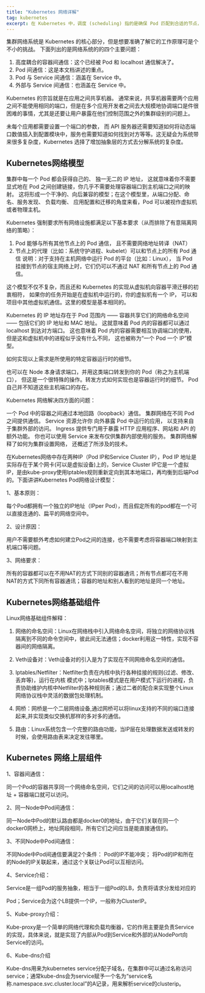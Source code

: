 ```yaml
---
title: "Kubernetes 网络详解"
tag: kubernetes
excerpt: 在 Kubernetes 中，调度 (scheduling) 指的是确保 Pod 匹配到合适的节点， 以便 kubelet 能够运行它们。 调度的工作由调度器和控制器协调完成。
---
```


集群网络系统是 Kubernetes 的核心部分，但是想要准确了解它的工作原理可是个不小的挑战。 下面列出的是网络系统的的四个主要问题：

1. 高度耦合的容器间通信：这个已经被 Pod 和 localhost 通信解决了。
2. Pod 间通信：这是本文档讲述的重点。
3. Pod 与 Service 间通信：涵盖在 Service 中。
4. 外部与 Service 间通信：也涵盖在 Service 中。

Kubernetes 的宗旨就是在应用之间共享机器。 通常来说，共享机器需要两个应用之间不能使用相同的端口，但是在多个应用开发者之间去大规模地协调端口是件很困难的事情，尤其是还要让用户暴露在他们控制范围之外的集群级别的问题上。

未每个应用都需要设置一个端口的参数， 而 API 服务器还需要知道如何将动态端口数值插入到配置模块中，服务也需要知道如何找到对方等等。这无疑会为系统带来很多复杂度，Kubernetes 选择了增加抽象层的方式去分解系统的复杂度。

## Kubernetes网络模型

集群中每一个 Pod 都会获得自己的、 独一无二的 IP 地址， 这就意味着你不需要显式地在 Pod 之间创建链接，你几乎不需要处理容器端口到主机端口之间的映射。 这将形成一个干净的、向后兼容的模型；在这个模型里，从端口分配、命名、服务发现、 负载均衡、 应用配置和迁移的角度来看，Pod 可以被视作虚拟机或者物理主机。

Kubernetes 强制要求所有网络设施都满足以下基本要求（从而排除了有意隔离网络的策略）：

1. Pod 能够与所有其他节点上的 Pod 通信， 且不需要网络地址转译（NAT）
2. 节点上的代理（比如：系统守护进程、kubelet）可以和节点上的所有 Pod 通信
说明：对于支持在主机网络中运行 Pod 的平台（比如：Linux）， 当 Pod 挂接到节点的宿主网络上时，它们仍可以不通过 NAT 和所有节点上的 Pod 通信。

这个模型不仅不复杂，而且还和 Kubernetes 的实现从虚拟机向容器平滑迁移的初衷相符， 如果你的任务开始是在虚拟机中运行的，你的虚拟机有一个 IP， 可以和项目中其他虚拟机通信。这里的模型是基本相同的。

Kubernetes 的 IP 地址存在于 Pod 范围内 —— 容器共享它们的网络命名空间 —— 包括它们的 IP 地址和 MAC 地址。 这就意味着 Pod 内的容器都可以通过 localhost 到达对方端口。 这也意味着 Pod 内的容器需要相互协调端口的使用，但是这和虚拟机中的进程似乎没有什么不同， 这也被称为“一个 Pod 一个 IP”模型。

如何实现以上需求是所使用的特定容器运行时的细节。

也可以在 Node 本身请求端口，并用这类端口转发到你的 Pod（称之为主机端口）， 但这是一个很特殊的操作。转发方式如何实现也是容器运行时的细节。 Pod 自己并不知道这些主机端口的存在。

Kubernetes 网络解决四方面的问题：

一个 Pod 中的容器之间通过本地回路（loopback）通信。
集群网络在不同 Pod 之间提供通信。
Service 资源允许你 向外暴露 Pod 中运行的应用， 以支持来自于集群外部的访问。
Ingress 提供专门用于暴露 HTTP 应用程序、网站和 API 的额外功能。
你也可以使用 Service 来发布仅供集群内部使用的服务。
集群网络解释了如何为集群设置网络， 还概述了所涉及的技术。

在Kubernetes网络中存在两种IP（Pod IP和Service Cluster IP），Pod IP 地址是实际存在于某个网卡(可以是虚拟设备)上的，Service Cluster IP它是一个虚拟IP，是由kube-proxy使用Iptables规则重新定向到其本地端口，再均衡到后端Pod的。下面讲讲Kubernetes Pod网络设计模型：

1、基本原则：

每个Pod都拥有一个独立的IP地址（IPper Pod），而且假定所有的pod都在一个可以直接连通的、扁平的网络空间中。

2、设计原因：

用户不需要额外考虑如何建立Pod之间的连接，也不需要考虑将容器端口映射到主机端口等问题。

3、网络要求：

所有的容器都可以在不用NAT的方式下同别的容器通讯；所有节点都可在不用NAT的方式下同所有容器通讯；容器的地址和别人看到的地址是同一个地址。

## Kubernetes网络基础组件

Linux网络基础组件解释：
1. 网络的命名空间：Linux在网络栈中引入网络命名空间，将独立的网络协议栈隔离到不同的命令空间中，彼此间无法通信；docker利用这一特性，实现不容器间的网络隔离。

2. Veth设备对：Veth设备对的引入是为了实现在不同网络命名空间的通信。

3. Iptables/Netfilter：Netfilter负责在内核中执行各种挂接的规则(过滤、修改、丢弃等)，运行在内核 模式中；Iptables模式是在用户模式下运行的进程，负责协助维护内核中Netfilter的各种规则表；通过二者的配合来实现整个Linux网络协议栈中灵活的数据包处理机制。

4. 网桥：网桥是一个二层网络设备,通过网桥可以将linux支持的不同的端口连接起来,并实现类似交换机那样的多对多的通信。

5. 路由：Linux系统包含一个完整的路由功能，当IP层在处理数据发送或转发的时候，会使用路由表来决定发往哪里。

## Kubernetes 网络上层组件

1、容器间通信：

同一个Pod的容器共享同一个网络命名空间，它们之间的访问可以用localhost地址 + 容器端口就可以访问。

2、同一Node中Pod间通信：

同一Node中Pod的默认路由都是docker0的地址，由于它们关联在同一个docker0网桥上，地址网段相同，所有它们之间应当是能直接通信的。

3、不同Node中Pod间通信：

不同Node中Pod间通信要满足2个条件： Pod的IP不能冲突； 将Pod的IP和所在的Node的IP关联起来，通过这个关联让Pod可以互相访问。


4、Service介绍：

Service是一组Pod的服务抽象，相当于一组Pod的LB，负责将请求分发给对应的

Pod；Service会为这个LB提供一个IP，一般称为ClusterIP。

5、Kube-proxy介绍：

Kube-proxy是一个简单的网络代理和负载均衡器，它的作用主要是负责Service的实现，具体来说，就是实现了内部从Pod到Service和外部的从NodePort向Service的访问。

6、Kube-dns介绍

Kube-dns用来为kubernetes service分配子域名，在集群中可以通过名称访问service；通常kube-dns会为service赋予一个名为“service名称.namespace.svc.cluster.local”的A记录，用来解析service的clusterip。